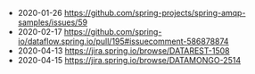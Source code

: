 - 2020-01-26 https://github.com/spring-projects/spring-amqp-samples/issues/59
- 2020-02-17 https://github.com/spring-io/dataflow.spring.io/pull/195#issuecomment-586878874
- 2020-04-13 https://jira.spring.io/browse/DATAREST-1508
- 2020-04-15 https://jira.spring.io/browse/DATAMONGO-2514
